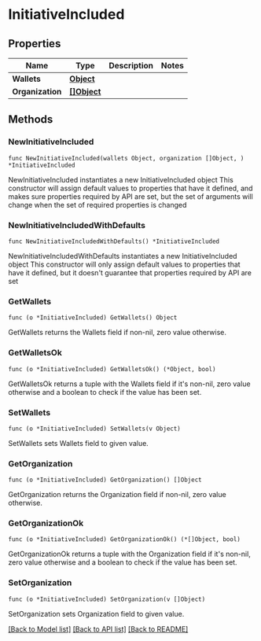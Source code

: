 # InitiativeIncluded

## Properties

Name | Type | Description | Notes
------------ | ------------- | ------------- | -------------
**Wallets** | [**Object**](Object.md) |  | 
**Organization** | [**[]Object**](Object.md) |  | 

## Methods

### NewInitiativeIncluded

`func NewInitiativeIncluded(wallets Object, organization []Object, ) *InitiativeIncluded`

NewInitiativeIncluded instantiates a new InitiativeIncluded object
This constructor will assign default values to properties that have it defined,
and makes sure properties required by API are set, but the set of arguments
will change when the set of required properties is changed

### NewInitiativeIncludedWithDefaults

`func NewInitiativeIncludedWithDefaults() *InitiativeIncluded`

NewInitiativeIncludedWithDefaults instantiates a new InitiativeIncluded object
This constructor will only assign default values to properties that have it defined,
but it doesn't guarantee that properties required by API are set

### GetWallets

`func (o *InitiativeIncluded) GetWallets() Object`

GetWallets returns the Wallets field if non-nil, zero value otherwise.

### GetWalletsOk

`func (o *InitiativeIncluded) GetWalletsOk() (*Object, bool)`

GetWalletsOk returns a tuple with the Wallets field if it's non-nil, zero value otherwise
and a boolean to check if the value has been set.

### SetWallets

`func (o *InitiativeIncluded) SetWallets(v Object)`

SetWallets sets Wallets field to given value.


### GetOrganization

`func (o *InitiativeIncluded) GetOrganization() []Object`

GetOrganization returns the Organization field if non-nil, zero value otherwise.

### GetOrganizationOk

`func (o *InitiativeIncluded) GetOrganizationOk() (*[]Object, bool)`

GetOrganizationOk returns a tuple with the Organization field if it's non-nil, zero value otherwise
and a boolean to check if the value has been set.

### SetOrganization

`func (o *InitiativeIncluded) SetOrganization(v []Object)`

SetOrganization sets Organization field to given value.



[[Back to Model list]](../README.md#documentation-for-models) [[Back to API list]](../README.md#documentation-for-api-endpoints) [[Back to README]](../README.md)


